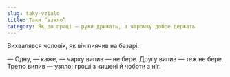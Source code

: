 ```yaml
---
slug: taky-vzialo
title: Таки “взяло”
category: Як до праці — руки дрижать, а чарочку добре держать
---
```

Вихвалявся чоловік, як він пиячив на базарі.

— Одну, — каже, — чарку випив — не бере. Другу випив — теж не бере. Третю випив — узяло: гроші з кишені й чоботи з ніг.
